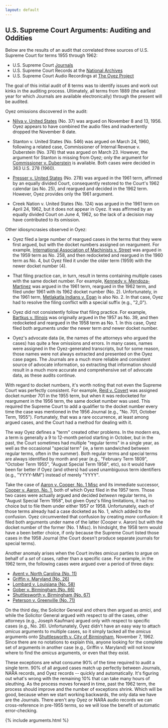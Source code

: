 ```yaml
---
layout: default
---
```


## U.S. Supreme Court Arguments: Auditing and Oddities

Below are the results of an audit that correlated three sources of U.S. Supreme Court for terms 1955 through 1962:

  - U.S. Supreme Court [Journals](https://www.supremecourt.gov/orders/journal.aspx)
  - U.S. Supreme Court Records at the [National Archives](https://www.archives.gov/research/guide-fed-records/groups/267.html)
  - U.S. Supreme Court Audio Recordings at [The Oyez Project](https://www.oyez.org)

The goal of this initial audit of 8 terms was to identify issues and work out kinks in the auditing process.  Ultimately, all terms from 1889 (the earliest year for which Journals are available electronically) through the present will be audited.

Oyez omissions discovered in the audit:

  - [Nilva v. United States](https://www.oyez.org/cases/1956/37) (No. 37) was argued on November 8 and 13, 1956.  Oyez appears to have combined the audio files and inadvertently dropped the November 8 date.

  - Stanton v. United States (No. 546) was argued on March 24, 1960, following a related case, Commissioner of Internal Revenue v. Duberstein  (No. 376) that was argued on March 23.  However, the argument for Stanton is missing from Oyez; only the argument for [Commissioner v. Duberstein](https://www.oyez.org/cases/1959/376) is available.  Both cases were decided in 363 U.S. 278 (1960).  

  - [Presser v. United States](https://www.oyez.org/cases/1961/278) (No. 278) was argued in the 1961 term, affirmed by an equally divided Court, consequently restored to the Court's 1962 calendar (as No. 25), and reargued and decided in the 1962 term.  However, Oyez provides only the 1961 argument.

  - Creek Nation v. United States (No. 124) was argued in the 1961 term on April 24, 1962, but it does not appear in Oyez.  It was affirmed by an equally divided Court on June 4, 1962, so the lack of a decision may have contributed to its omission.

Other idiosyncrasies observed in Oyez:

  - Oyez filed a large number of reargued cases in the terms that they were first argued, but with the docket numbers assigned on reargument.  For example, [International Association of Machinists v. Street](https://www.oyez.org/cases/1959/4) was argued in the 1959 term as No. 258, and then redocketed and reargued in the 1960 term as No. 4, but Oyez filed it under the older term (1959) with the newer docket number (4).

  - That filing practice can, in turn, result in terms containing multiple cases with the same docket number.  For example, [Kennedy v. Mendoza-Martinez](https://www.oyez.org/cases/1961/2) was argued in the 1961 term, reargued in the 1962 term, and filed under 1961 with its 1962 docket number (No. 2).  Unfortunately, in the 1961 term, [Metlakatla Indians v. Egan](https://www.oyez.org/cases/1961/2_0) is also No. 2.  In that case, Oyez had to resolve the filing conflict with a special suffix (e.g., "2_0").
  
  - Oyez did not consistently follow that filing practice.  For example, [Bartkus v. Illinois](https://www.oyez.org/cases/1958/1) was originally argued in the 1957 as No. 39, and then redocketed and reargued in the 1958 term as No. 1.  In this case, Oyez filed both arguments under the newer term *and* newer docket number.

  - Oyez's advocate data (ie, the names of the attorneys who argued the cases) has quite a few omissions and errors.  In many cases, names were assigned in the Oyez-generated transcripts, but for some reason, those names were not always extracted and presented on the Oyez case pages.  The Journals are a much more reliable and consistent source of advocate information, so extracting that information should result in a much more accurate and comprehensive set of advocate data, as these audits continue.

With regard to docket numbers, it's worth noting that not even the Supreme Court was perfectly consistent.  For example, [Reid v. Covert](https://www.oyez.org/cases/1955/701) was assigned docket number 701 in the 1955 term, but when it was redocketed for reargument in the 1956 term, the same docket number was used.  This required the Supreme Court to add a qualifier to the docket number every time the case was mentioned in the 1956 Journal (e.g., "No. 701, October Term, 1955").  Fortunately, that was a rare occurrence, at least among argued cases, and the Court had a method for dealing with it.

The way Oyez defines a "term" created other problems.  In the modern era, a term is generally a 9 to 12-month period starting in October, but in the past, the Court sometimes had multiple "regular terms" in a single year, as well as the occasional "special term" (ie, a term sandwiched between regular terms, often in the summer).  Both regular terms and special terms are always identified by month and year (e.g., "February Term 1809", "October Term 1955", "August Special Term 1958", etc), so it would have been far better if Oyez (and others) had used unambiguous term identifiers (e.g., "YYYY-MM") instead of merely "YYYY".

Take the case of [Aaron v. Cooper, No. 1 Misc](https://www.oyez.org/cases/1957/1_misc) and its immediate successor, [Cooper v. Aaron, No. 1](https://www.oyez.org/cases/1957/1_misc), both of which Oyez filed in the 1957 term.  Those two cases were actually argued and decided *between* regular terms, in "August Special Term 1958", but given Oyez's filing limitations, it had no choice but to file them under either 1957 or 1958.  Unfortunately, each of those terms already had a case docketed as No. 1, which added to the confusion.  Oyez circumvented that confusion by creating *more* confusion: it filed both arguments under name of the latter (Cooper v. Aaron) but with the docket number of the former (No. 1 Misc).  In hindsight, the 1958 term would have a been better choice, if only because the Supreme Court listed those cases in the 1958 Journal (the Court doesn't produce separate journals for special terms).

Another anomaly arises when the Court invites *amicus* parties to argue on behalf of a *set* of cases, rather than a specific case.  For example, in the 1962 term, the following cases were argued over a period of three days:

  - [Avent v. North Carolina (No. 11)](https://www.oyez.org/cases/1962/11)
  - [Griffin v. Maryland (No. 26)](https://www.oyez.org/cases/1962/6)
  - [Lombard v. Louisiana (No. 58)](https://www.oyez.org/cases/1962/58)
  - [Gober v. Birmingham (No. 66)](https://www.oyez.org/cases/1962/66)
  - [Shuttlesworth v. Birmingham (No. 67)](https://www.oyez.org/cases/1962/67)
  - [Peterson v. Greenville (No. 71)](https://www.oyez.org/cases/1962/71)

On the third day, the Solicitor General and others then argued as *amici*, and while the Solicitor General argued with respect to *all* the cases, other attorneys (e.g., Joseph Kaufman) argued only with respect to specific cases (e.g., No. 26).  Unfortunately, Oyez didn't have an easy way to attach *amicus* arguments to multiple cases, so it simply tacked all the *amicus* arguments onto [Shuttlesworth v. City of Birmingham](https://www.oyez.org/cases/1962/67), November 7, 1962.  Since there are no notations to explain this, anyone looking for the complete set of arguments in another case (e.g., Griffin v. Maryland) will not know where to find the *amicus* arguments, or even that they exist.

These exceptions are what consume 90% of the time required to audit a single term.  90% of all argued cases match up perfectly between Journals, NARA records, and Oyez records -- quickly and automatically.  It's figuring out what's wrong with the remaining 10% that can take many hours of sleuthing.  As the process moves forward in time, past the 1962 term, the process should improve and the number of exceptions shrink.  Which will be good, because when we start working backwards, the only data we have are the Journals.  There aren't any Oyez or NARA audio records we can cross-reference in pre-1955 terms, so we will lose the benefit of automatic error-checking.

{% include arguments.html %}
